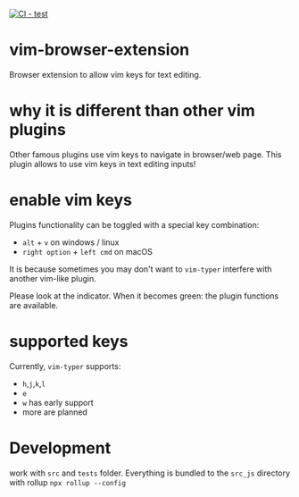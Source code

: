 [![CI - test](https://github.com/sculpt0r/vim-browser-extension/actions/workflows/test.yml/badge.svg?branch=master)](https://github.com/sculpt0r/vim-browser-extension/actions/workflows/test.yml)

# vim-browser-extension
Browser extension to allow vim keys for text editing.

# why it is different than other vim plugins
Other famous plugins use vim keys to navigate in browser/web page. This plugin allows to use vim keys in text editing inputs!

# enable vim keys
Plugins functionality can be toggled with a special key combination:
- `alt` + `v` on windows / linux
- `right option` + `left cmd` on macOS

It is because sometimes you may don't want to `vim-typer` interfere with another vim-like plugin.

Please look at the indicator. When it becomes green: the plugin functions are available.

# supported keys
Currently, `vim-typer` supports:
- `h`,`j`,`k`,`l`
- `e`
- `w` has early support
- more are planned

# Development

work with `src` and `tests` folder. Everything is bundled to the `src_js` directory with rollup `npx rollup --config`
